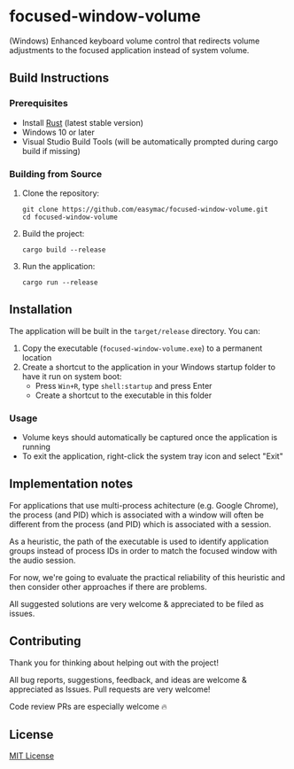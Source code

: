 # focused-window-volume
(Windows) Enhanced keyboard volume control that redirects volume adjustments to the focused application instead of system volume.

## Build Instructions

### Prerequisites
- Install [Rust](https://rustup.rs/) (latest stable version)
- Windows 10 or later
- Visual Studio Build Tools (will be automatically prompted during cargo build if missing)

### Building from Source
1. Clone the repository:
   ```
   git clone https://github.com/easymac/focused-window-volume.git
   cd focused-window-volume
   ```

2. Build the project:
   ```
   cargo build --release
   ```

3. Run the application:
   ```
   cargo run --release
   ```

## Installation
The application will be built in the `target/release` directory. You can:

1. Copy the executable (`focused-window-volume.exe`) to a permanent location
2. Create a shortcut to the application in your Windows startup folder to have it run on system boot:
   - Press `Win+R`, type `shell:startup` and press Enter
   - Create a shortcut to the executable in this folder

### Usage
- Volume keys should automatically be captured once the application is running
- To exit the application, right-click the system tray icon and select "Exit"


## Implementation notes

For applications that use multi-process achitecture (e.g. Google Chrome), the process (and PID) which is associated with a window will often be different from the process (and PID) which is associated with a session.

As a heuristic, the path of the executable is used to identify application groups instead of process IDs in order to match the focused window with the audio session.

For now, we're going to evaluate the practical reliability of this heuristic and then consider other approaches if there are problems.

All suggested solutions are very welcome & appreciated to be filed as issues.

## Contributing

Thank you for thinking about helping out with the project!

All bug reports, suggestions, feedback, and ideas are welcome & appreciated as Issues. Pull requests are very welcome!

Code review PRs are especially welcome 🔥


## License
[MIT License](LICENSE)

